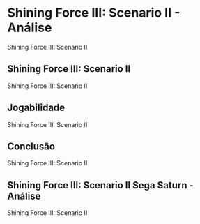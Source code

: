 ---
---

# Shining Force III: Scenario II - Análise

Shining Force III: Scenario II

## Shining Force III: Scenario II

Shining Force III: Scenario II

## Jogabilidade

Shining Force III: Scenario II

## Conclusão

Shining Force III: Scenario II

## Shining Force III: Scenario II Sega Saturn - Análise

Shining Force III: Scenario II
